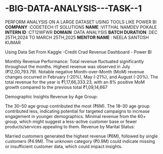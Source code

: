 # -BIG-DATA-ANALYSIS---TASK--1
PERFORM ANALYSIS ON A LARGE DATASET USING TOOLS LIKE POWER BI
**COMPANY**   :CODETECH IT SOLUTIONS
**NAME**      :VITTHAL NAMDEV POKALE
**INTERN ID** :CT12WFWR
**DOMAIN**    :DATA ANALYSIS
**BATCH DURATION**: DEC 25TH,2024 TO MARCH 25TH,2025
**MENTOR NAME**  : NEELA SANTOSH KUMAR

Using Data Set From Kaggle -Credit Crad Revenue Dashboard - Power BI

Monthly Revenue Performance:
Total revenue fluctuated significantly throughout the months.
Highest revenue was observed in July (₹12,00,793.79).
Notable negative Month-over-Month (MoM) revenue changes occurred in February (-20%), May (-21%), and August (-20%).
The total revenue for the year is ₹1,17,66,333.23, with an 8% positive MoM growth compared to the previous total ₹1,09,14,667

Demographic Insights
Revenue by Age Group:

The 30–50 age group contributed the most (₹6M).
The 18–30 age group contributed less, indicating potential for targeted campaigns to increase engagement in younger demographics.
Minimal revenue from the 60+ group, which might suggest a less-active customer base or fewer products/services appealing to them.
Revenue by Marital Status:

Married customers generated the highest revenue (₹6M), followed by single customers (₹4.9M).
The unknown category (₹0.9M) could indicate missing or insufficient customer data, which could impact insights.

